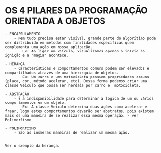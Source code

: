 # OS 4 PILARES DA PROGRAMAÇÃO ORIENTADA A OBJETOS
    - ENCAPSULAMENTO 
        - Nem tudo precisa estar visível, grande parte do algorítimo pode ser distribuido em métodos com finalidades específicas quem complementa uma ação em nossa aplicação.
            Ex: Ao ligar um veículo, visualizamos apenas o início da ignição e a "magia" acontece.
    
    - HERANÇA
        - Características e comportamentos comuns podem ser elevados e compartilhados através de uma hierarquia de objetos.
            Ex: Um carro e uma motocicleta possuem propriedades comuns (placa, cor, método acelerar, etc). Dessa forma podemos criar uma classe Veiculo que possa ser herdada por carro e  motocicleta.

    - ABSTRAÇÃO
        - É a indisponibilidade para determinar a lógica de um ou vários comportamentos em um objeto.
            Ex: A classe Veiculo determina duas ações como acelerar e frear, logo estes comportamentos deverão ser abstratos, pois existem mais de uma maneira de se realizar essa mesma operação. - ver Polimorfismo
    
    - POLIMORFISMO
        - São as inúmeras maneiras de realizar um mesma ação.


    Ver o exemplo da herança.